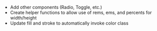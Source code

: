* Add other components (Radio, Toggle, etc.)
* Create helper functions to allow use of rems, ems, and percents for width/height
* Update fill and stroke to automatically invoke color class
